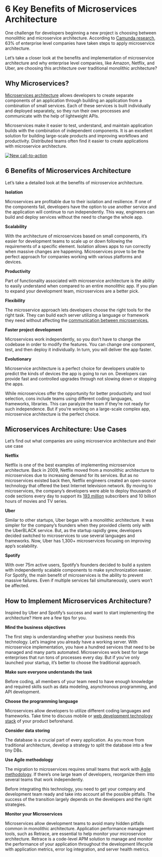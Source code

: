 # 6 Key Benefits of Microservices Architecture

One challenge for developers beginning a new project is choosing between monolithic and microservice architecture.  According to [Camunda research](https://www.globenewswire.com/news-release/2018/09/20/1573625/0/en/New-Research-Shows-63-Percent-of-Enterprises-Are-Adopting-Microservices-Architectures-Yet-50-Percent-Are-Unaware-of-the-Impact-on-Revenue-Generating-Business-Processes.html), 63% of enterprise level companies have taken steps to apply microservice architecture.

Let’s take a closer look at the benefits and implementation of microservice architecture and why enterprise level companies, like Amazon, Netflix, and Uber, are choosing this architecture over traditional monolithic architecture?

## **Why Microservices?**

[Microservices architecture](https://stackify.com/what-are-microservices/) allows developers to create separate components of an application through building an application from a combination of small services. Each of these services is built individually and deployed separately, so they run their own processes and communicate with the help of lightweight APIs. 

Microservices make it easier to test, understand, and maintain application builds with the combination of independent components.  It is an excellent solution for building large-scale products and improving workflows and productivity. Distributed teams often find it easier to create applications with microservice architecture.  

[![New call-to-action](https://no-cache.hubspot.com/cta/default/207384/330ab11e-5d8d-4985-a002-c2d9e85bde5c.png)](https://cta-redirect.hubspot.com/cta/redirect/207384/330ab11e-5d8d-4985-a002-c2d9e85bde5c)

## **6 Benefits of Microservices Architecture**

Let’s take a detailed look at the benefits of microservice architecture.  

**Isolation**

Microservices are profitable due to their isolation and resilience.  If one of the components fail, developers have the option to use another service and the application will continue to run independently. This way, engineers can build and deploy services without the need to change the whole app.

**Scalability**

With the architecture of microservices based on small components, it’s easier for development teams to scale up or down following the requirements of a specific element. Isolation allows apps to run correctly when massive changes are happening. Microservices prove to be the perfect approach for companies working with various platforms and devices. 

**Productivity** 

Part of functionality associated with microservice architecture is the ability to easily understand when compared to an entire monolithic app. If you plan to expand your development team, microservices are a better pick. 

**Flexibility** 

The microservice approach lets developers choose the right tools for the right task. They can build each server utilizing a language or framework they need without affecting the [communication between microservices.](https://stackify.com/communication-microservices-avoid-common-problems/) 

**Faster project development**

Microservices work independently, so you don’t have to change the codebase in order to modify the features. You can change one component, test, and then deploy it individually. In turn, you will deliver the app faster. 

**Evolutionary**

Microservice architecture is a perfect choice for developers unable to predict the kinds of devices the app is going to run on. Developers can provide fast and controlled upgrades through not slowing down or stopping the apps. 

While microservices offer the opportunity for better productivity and tool selection, cons include teams using different coding languages, frameworks, libraries.  This can paralyze the team if they’re not ready for such independence. But if you’re working on a large-scale complex app, microservice architecture is the perfect choice. 

## **Microservices Architecture: Use Cases**

Let’s find out what companies are using microservice architecture and their use case

**Netflix** 

Netflix is one of the best examples of implementing microservice architecture. Back in 2009, Netflix moved from a monolithic architecture to microservices due to increasing demand for its services. But as no microservices existed back then, Netflix engineers created an open-source technology that offered the best Internet television network. By moving to microservices, the company’s developers were able to deploy thousands of code sections every day to support its [193 million](https://edition.cnn.com/2019/01/17/media/netflix-earnings-q4/index.html) subscribers and 10 billion hours of movies and TV series. 

**Uber**

Similar to other startups, Uber began with a monolithic architecture. It was simpler for the company’s founders when they provided clients only with the UberBLACK service. But, as the startup rapidly grew, developers decided switched to  microservices to use several languages and frameworks. Now, Uber has 1,300+ microservices focusing on improving app’s scalability. 

**Spotify**

With over 75m active users, Spotify’s founders decided to build a system with independently scalable components to make synchronization easier. For Spotify, the main benefit of microservices is the ability to prevent massive failures. Even if multiple services fail simultaneously, users won’t be affected. 

## **How to Implement Microservices Architecture?**

Inspired by Uber and Spotify’s success and want to start implementing the architecture? Here are a few tips for you. 

**Mind the business objectives**

The first step is understanding whether your business needs this technology. Let’s imagine you already have a working server. With  microservice implementation, you have a hundred services that need to be managed and many parts automated. Microservices work best for large enterprises that run tons of processes every day. But if you’ve only launched your startup, it’s better to choose the traditional approach. 

**Make sure everyone understands the task**

Before coding, all members of your team need to have enough knowledge and required skills such as data modeling, asynchronous programming, and API development. 

**Choose the programming language**

Microservices allow developers to utilize different coding languages and frameworks. Take time to discuss mobile or [web development technology stack](https://www.cleveroad.com/blog/web-development-stacks) of your product beforehand. 

**Consider data storing**

The database is a crucial part of every application. As you move from traditional architecture, develop  a strategy to split the database into a few tiny DBs. 

**Use Agile methodology**

The migration to microservices requires small teams that work with [Agile methodology](https://stackify.com/agile-methodology/). If there’s one large team of developers, reorganize them into several teams that work independently.

Before integrating this technology, you need to get your company and development team ready and take into account all the possible pitfalls. The success of the transition largely depends on the developers and the right strategies.

**Monitor your Microservices**

Microservices allow development teams to avoid many hidden pitfalls common in monolithic architecture.  Application performance management tools, such as Retrace, are essential to help monitor your microservice architecture.  Retrace is a code-level APM solution to manage and monitor the performance of your application throughout the development lifecycle with application metrics, error log integration, and server health metrics.  


